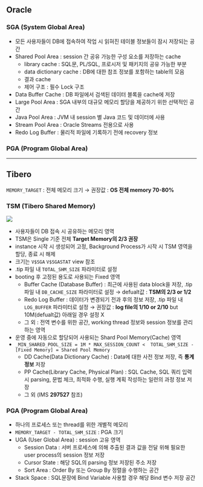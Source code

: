 ## Oracle
### SGA (System Global Area)
- 모든 사용자들이 DB에 접속하여 작업 시 읽혀진 테이블 정보들이 잠시 저장되는 공간
- Shared Pool Area : session 간 공유 가능한 구성 요소를 저장하는 cache
  - library cache : SQL문, PL/SQL, 프로시저 및 패키지의 공유 가능한 부분
  - data dictionary cache : DB에 대한 참조 정보를 포함하는 table의 모음
  - 결과 cache
  - 제어 구조 :  필수 Lock 구조
- Data Buffer Cache : DB 파일에서 검색된 데이터 블록을 cache에 저장
- Large Pool Area : SGA 내부의 대규모 메모리 할당을 제공하기 위한 선택적인 공간
- Java Pool Area : JVM 내 session 별 Java 코드 및 데이터에 사용
- Stream Pool Area : Oracle Streams 전용으로 사용
- Redo Log Buffer : 물리적 파일에 기록하기 전에 recovery 정보
### PGA (Program Global Area)

---
## Tibero
`MEMORY_TARGET` : 전체 메모리 크기 → 권장값 : **OS 전체 memory 70-80%**
### TSM (Tibero Shared Memory)
![](https://prod-files-secure.s3.us-west-2.amazonaws.com/2e9f035b-3bba-4ce1-902b-03e8e4545fa2/50e74659-9cf4-4d7e-a1bb-37b94051050d/3.1_TSM.png?X-Amz-Algorithm=AWS4-HMAC-SHA256&X-Amz-Content-Sha256=UNSIGNED-PAYLOAD&X-Amz-Credential=ASIAZI2LB466WBPNNDDD%2F20250824%2Fus-west-2%2Fs3%2Faws4_request&X-Amz-Date=20250824T034641Z&X-Amz-Expires=3600&X-Amz-Security-Token=IQoJb3JpZ2luX2VjEOH%2F%2F%2F%2F%2F%2F%2F%2F%2F%2FwEaCXVzLXdlc3QtMiJHMEUCIA5mKV3k4GQdBx16MurjtCgpZ3uRzNu46RKun%2FtmTS5RAiEAlFJ%2BC%2F64VD5DU5JHyJ3pX3X4mO2Pb9z5NWCr4xFr280q%2FwMIOhAAGgw2Mzc0MjMxODM4MDUiDG58pRwmCuLps7OVsCrcA41I2uhbp%2BXBT6hLXcoP2pvDDTfQ00fvtJW6rPISrhFPm9YCbouRfrj1i7rEwoU1rFM%2FCS4FpSFPTNkuiSg8FzAQx1YbBx1mYiQJP7YX4t8NzXFPDBPOMFx%2FAikxbWjGK7i9vApK0oLfsLX2c%2FjHXhD%2FOYLLk2JNF68b1z%2BNFddbmsUPcrNx7kho%2Bqtl5aqyEYOBTUGDAjp9NYCdz6Fw7Ll31h0mTLl%2BaUISqEbZUO%2BCy5VlFobtB4IwKBtC%2BVddf%2BIATE3t4F%2FpuUT5HPjloYUf5DJPRhTmeLjEd16UMVWnuHwRvMY5uG3l8CWMx%2FALFvxgr8F4cv5x33ZyHV1ALg%2BptU34JKownohFPxu2By2WPYZQph4oIqFseqqDHw%2BGgFZVmE21dKWApTKeJvAddX1VliUbqpUQ%2FQAxjbDlFR2XUqHVI4MELsEiU5Ye7kaM1COajarQRJdppzqJ4HYmFDvZP93IxMQM0X0fktImyAlEP%2BK51LgCEwAXIRS3Bnehtl38nzfgKn2eOeQ8Uqt5EPPrSlW8PoGJMJG2kO3c%2BaPXaat77azSTpTrQPHY%2B84ecLI7zLbwsBfmxLdGgKxccO0m3Aq9tWt38ck574nUzS6fiOpzx2Wu1ka32BO%2BMNjEqcUGOqUBARll4ttXXRDW7G1DnWNjHIOZ1S5zaWlG34cKaPzTceAbzmd1NoHt68refjsVFNp3xTxCsE%2Fyd9nYU2n49NAS9gNIHYtHfyyP0uOyQmW1qO8x3aeDAqOXQkIkM2R%2BtwNGD5uKNLb%2Bgy32EaYFDb8C1I%2F94%2FJjkz8jiycA4yAcyYJrpqUyui9GbbTsAipf5CH8P%2BaqqWe7GZouGuAcrhvdejDbVUeQ&X-Amz-Signature=caf069fba9503dc73efa57fc12dbc4588e0e5f64eaaee9f92c6d4e28c72ea8dc&X-Amz-SignedHeaders=host&x-amz-checksum-mode=ENABLED&x-id=GetObject)
- 사용자들이 DB 접속 시 공유하는 메모리 영역
- TSM은 Single 기준 전체 **Target Memory의 2/3 권장**
- instance 시작 시 생성되어 고정, Background Process가 시작 시 TSM 영역을 할당, 종료 시 해제
- 크기는 `V$SGA` `V$SGASTAT` view 참조
- .tip 파일 내 `TOTAL_SHM_SIZE` 파라미터로 설정
- booting 후 고정된 용도로 사용되는 Fixed 영역
  - Buffer Cache (Database Buffer) : 최근에 사용된 data block을 저장, .tip 파일 내 `DB_CACHE_SIZE` 파라미터로 설정 → defualt값 : **TSM의 2/3 or 1/2**
  - Redo Log Buffer : 데이터가 변경되기 전과 후의 정보 저장, .tip 파일 내 `LOG_BUFFER` 파라미터로 설정 → 권장값 : **log file의 1/10 or 2/10** but 10M(defualt값) 아래일 경우 설정 X
  - 그 외 : 전역 변수를 위한 공간, working thread 정보와 session 정보를 관리하는 영역
- 운영 중에 자동으로 할당되어 사용되는 Shard Pool Memory(Cache) 영역
- `_MIN_SHARED_POOL_SIZE = 1M * MAX_SESSION_COUNT <  TOTAL_SHM_SIZE - [Fixed Memory] = Shared Pool Memory`
  - DD Cache(Data Dictionary Cache) : Data에 대한 사전 정보 저장, 즉 **통계정보** 저장 
  - PP Cache(Library Cache, Physical Plan) : SQL Cache, SQL 쿼리 입력 시 parsing, 문법 체크, 최적화 수행, 실행 계획 작성하는 일련의 과정 정보 저장
  - 그 외  (IMS **297527** 참조)
### PGA (Program Global Area)
- 하나의 프로세스 또는 thread를 위한 개별적 메모리
- `MEMORY_TARGET - TOTAL_SHM_SIZE` : PGA 크기
- UGA (User Global Area) : session 고유 영역
  - Session Data : 서버 프로세스에 의해 추출된 결과 값을 전달 위해 필요한 user process의 session 정보 저장
  - Cursor State : 해당 SQL의 parsing 정보 저장된 주소 저장
  - Sort Area : Order By 또는 Group By 정렬을 수행하는 공간
- Stack Space : SQL문장에 Bind Variable 사용할 경우 해당 Bind 변수 저장 공간

